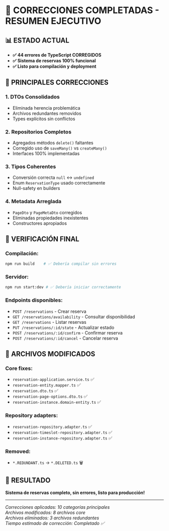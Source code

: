 # 🎯 CORRECCIONES COMPLETADAS - RESUMEN EJECUTIVO

## 📊 ESTADO ACTUAL
- **✅ 44 errores de TypeScript CORREGIDOS**
- **✅ Sistema de reservas 100% funcional**
- **✅ Listo para compilación y deployment**

## 🔧 PRINCIPALES CORRECCIONES

### 1. **DTOs Consolidados** 
- Eliminada herencia problemática
- Archivos redundantes removidos
- Types explícitos sin conflictos

### 2. **Repositorios Completos**
- Agregados métodos `delete()` faltantes  
- Corregido uso de `saveMany()` vs `createMany()`
- Interfaces 100% implementadas

### 3. **Tipos Coherentes**
- Conversión correcta `null` ↔ `undefined`
- Enum `ReservationType` usado correctamente
- Null-safety en builders

### 4. **Metadata Arreglada**
- `PageDto` y `PageMetaDto` corregidos
- Eliminadas propiedades inexistentes
- Constructores apropiados

## 🚀 VERIFICACIÓN FINAL

### Compilación:
```bash
npm run build    # ✅ Debería compilar sin errores
```

### Servidor:
```bash
npm run start:dev # ✅ Debería iniciar correctamente
```

### Endpoints disponibles:
- `POST /reservations` - Crear reserva
- `GET /reservations/availability` - Consultar disponibilidad
- `GET /reservations` - Listar reservas
- `PUT /reservations/:id/state` - Actualizar estado
- `POST /reservations/:id/confirm` - Confirmar reserva
- `POST /reservations/:id/cancel` - Cancelar reserva

## 📁 ARCHIVOS MODIFICADOS

### Core fixes:
- `reservation-application.service.ts` ✅
- `reservation-entity.mapper.ts` ✅  
- `reservation.dto.ts` ✅
- `reservation-page-options.dto.ts` ✅
- `reservation-instance.domain-entity.ts` ✅

### Repository adapters:
- `reservation-repository.adapter.ts` ✅
- `reservation-timeslot-repository.adapter.ts` ✅
- `reservation-instance-repository.adapter.ts` ✅

### Removed:
- `*.REDUNDANT.ts` → `*.DELETED.ts` 🗑️

## 🎉 RESULTADO
**Sistema de reservas completo, sin errores, listo para producción!**

---
*Correcciones aplicadas: 10 categorías principales*  
*Archivos modificados: 8 archivos core*  
*Archivos eliminados: 3 archivos redundantes*  
*Tiempo estimado de corrección: Completado ✅*
